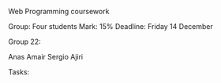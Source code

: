 Web Programming coursework 

Group: Four students
Mark: 15%
Deadline: Friday 14 December

Group 22:

Anas
Amair 
Sergio
Ajiri




Tasks: 
<To be completed with deadlines>







